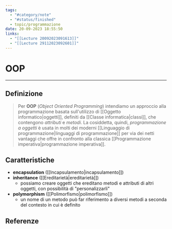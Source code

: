 ```yaml
---
tags:
  - "#category/note"
  - "#status/finished"
  - topic/programmazione
date: 20-09-2023 18:55:50
links:
  - "[[Lecture 20092023091613]]"
  - "[[Lecture 29112023092601]]"
---
```

# OOP
---
## Definizione
> Per **OOP** (_Object Oriented Programming_) intendiamo un approccio alla programmazione basata sull'utilizzo di [[Oggetto informatico|oggetti]], definiti da [[Classe informatica|classi]], che contengono _attributi_ e _metodi_. La cosiddetta, quindi, _programmazione a oggetti_ è usata in molti dei moderni [[Linguaggio di programmazione|linguaggi di programmazione]] per via dei netti vantaggi che offre in confronto alla classica [[Programmazione imperativa|programmazione imperativa]].

## Caratteristiche
- **encapsulation** ([[Incapsulamento|incapsulamento]])
- **inheritance** ([[Ereditarietà|ereditarietà]])
	- possiamo creare oggetti che ereditano metodi e attributi di altri oggetti, con possibilità di "personalizzarli"
- **polymorphism** ([[Polimorfismo|polimorfismo]])
	- un nome di un metodo può far riferimento a diversi metodi a seconda del contesto in cui è definito

## Referenze